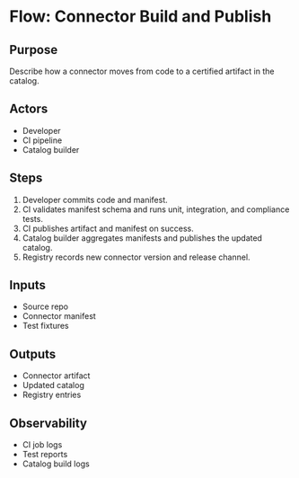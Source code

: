 # Flow: Connector Build and Publish

## Purpose
Describe how a connector moves from code to a certified artifact in the catalog.

## Actors
- Developer
- CI pipeline
- Catalog builder

## Steps
1. Developer commits code and manifest. 
2. CI validates manifest schema and runs unit, integration, and compliance tests. 
3. CI publishes artifact and manifest on success. 
4. Catalog builder aggregates manifests and publishes the updated catalog. 
5. Registry records new connector version and release channel.

## Inputs
- Source repo
- Connector manifest
- Test fixtures

## Outputs
- Connector artifact
- Updated catalog
- Registry entries

## Observability
- CI job logs
- Test reports
- Catalog build logs
